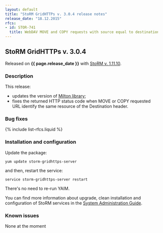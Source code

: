 ```yaml
---
layout: default
title: "StoRM GridHTTPs v. 3.0.4 release notes"
release_date: "18.12.2015"
rfcs:
- id: STOR-741
  title: WebDAV MOVE and COPY requests with source equal to destination fail with 412 instead of 403
---
```


## StoRM GridHTTPs v. 3.0.4

Released on **{{ page.release_date }}** with [StoRM v. 1.11.10][StoRM-1.11.10].

### Description

This release:

- updates the version of [Milton library][Milton-site];
- fixes the returned HTTP status code when MOVE or COPY requested URL identify the same resource of the Destination header.

### Bug fixes

{% include list-rfcs.liquid %}

### Installation and configuration

Update the package:

    yum update storm-gridhttps-server

and then, restart the service:

    service storm-gridhttps-server restart

There's no need to re-run YAIM.

You can find more information about upgrade, clean installation and configuration of StoRM services in the [System Administration Guide][storm-sysadmin-guide].

### Known issues

None at the moment

[Milton-site]: http://milton.io
[StoRM-1.11.10]: {{site.baseurl}}/release-notes/StoRM-v1.11.10.html
[storm-sysadmin-guide]: {{site.baseurl}}/documentation/sysadmin-guide/
